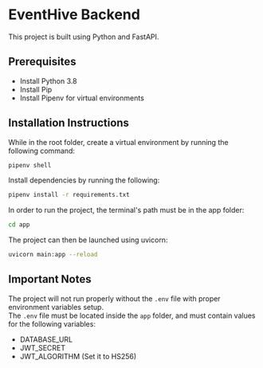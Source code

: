 # EventHive Backend
This project is built using Python and FastAPI.

## Prerequisites
- Install Python 3.8
- Install Pip
- Install Pipenv for virtual environments

## Installation Instructions
While in the root folder, create a virtual environment by running the following command: 
```bash
pipenv shell
```
Install dependencies by running the following:
```bash
pipenv install -r requirements.txt
```
In order to run the project, the terminal's path must be in the app folder:
```bash
cd app
```
The project can then be launched using uvicorn:
```bash
uvicorn main:app --reload
```

## Important Notes
The project will not run properly without the `.env` file with proper environment variables setup.\
The `.env` file must be located inside the `app` folder, and must contain values for the following variables:
- DATABASE_URL
- JWT_SECRET
- JWT_ALGORITHM (Set it to HS256)